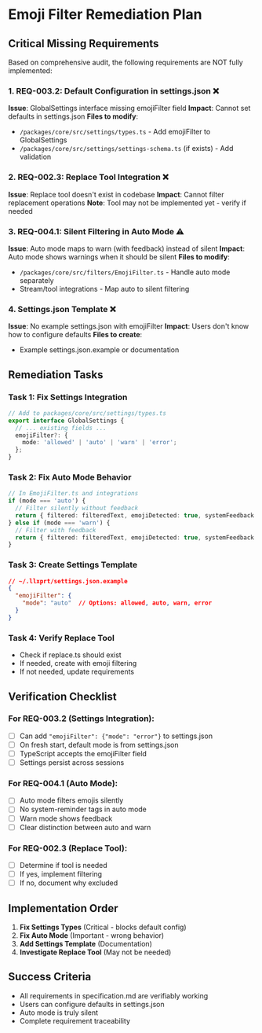# Emoji Filter Remediation Plan

## Critical Missing Requirements

Based on comprehensive audit, the following requirements are NOT fully implemented:

### 1. REQ-003.2: Default Configuration in settings.json ❌
**Issue**: GlobalSettings interface missing emojiFilter field
**Impact**: Cannot set defaults in settings.json
**Files to modify**:
- `/packages/core/src/settings/types.ts` - Add emojiFilter to GlobalSettings
- `/packages/core/src/settings/settings-schema.ts` (if exists) - Add validation

### 2. REQ-002.3: Replace Tool Integration ❌  
**Issue**: Replace tool doesn't exist in codebase
**Impact**: Cannot filter replacement operations
**Note**: Tool may not be implemented yet - verify if needed

### 3. REQ-004.1: Silent Filtering in Auto Mode ⚠️
**Issue**: Auto mode maps to warn (with feedback) instead of silent
**Impact**: Auto mode shows warnings when it should be silent
**Files to modify**:
- `/packages/core/src/filters/EmojiFilter.ts` - Handle auto mode separately
- Stream/tool integrations - Map auto to silent filtering

### 4. Settings.json Template ❌
**Issue**: No example settings.json with emojiFilter
**Impact**: Users don't know how to configure defaults
**Files to create**:
- Example settings.json.example or documentation

## Remediation Tasks

### Task 1: Fix Settings Integration
```typescript
// Add to packages/core/src/settings/types.ts
export interface GlobalSettings {
  // ... existing fields ...
  emojiFilter?: {
    mode: 'allowed' | 'auto' | 'warn' | 'error';
  };
}
```

### Task 2: Fix Auto Mode Behavior
```typescript
// In EmojiFilter.ts and integrations
if (mode === 'auto') {
  // Filter silently without feedback
  return { filtered: filteredText, emojiDetected: true, systemFeedback: undefined };
} else if (mode === 'warn') {
  // Filter with feedback
  return { filtered: filteredText, emojiDetected: true, systemFeedback: 'Emojis filtered' };
}
```

### Task 3: Create Settings Template
```json
// ~/.llxprt/settings.json.example
{
  "emojiFilter": {
    "mode": "auto"  // Options: allowed, auto, warn, error
  }
}
```

### Task 4: Verify Replace Tool
- Check if replace.ts should exist
- If needed, create with emoji filtering
- If not needed, update requirements

## Verification Checklist

### For REQ-003.2 (Settings Integration):
- [ ] Can add `"emojiFilter": {"mode": "error"}` to settings.json
- [ ] On fresh start, default mode is from settings.json
- [ ] TypeScript accepts the emojiFilter field
- [ ] Settings persist across sessions

### For REQ-004.1 (Auto Mode):
- [ ] Auto mode filters emojis silently
- [ ] No system-reminder tags in auto mode
- [ ] Warn mode shows feedback
- [ ] Clear distinction between auto and warn

### For REQ-002.3 (Replace Tool):
- [ ] Determine if tool is needed
- [ ] If yes, implement filtering
- [ ] If no, document why excluded

## Implementation Order

1. **Fix Settings Types** (Critical - blocks default config)
2. **Fix Auto Mode** (Important - wrong behavior)  
3. **Add Settings Template** (Documentation)
4. **Investigate Replace Tool** (May not be needed)

## Success Criteria

- All requirements in specification.md are verifiably working
- Users can configure defaults in settings.json
- Auto mode is truly silent
- Complete requirement traceability